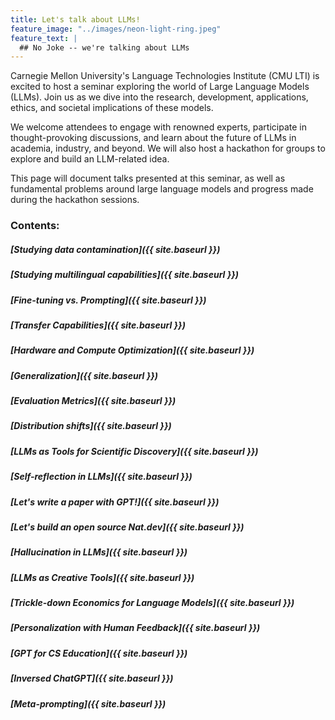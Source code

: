 ```yaml
---
title: Let's talk about LLMs!
feature_image: "../images/neon-light-ring.jpeg"
feature_text: |
  ## No Joke -- we're talking about LLMs
---
```


Carnegie Mellon University's Language Technologies Institute (CMU LTI) is excited to host a seminar exploring the world of Large Language Models (LLMs). Join us as we dive into the research, development, applications, ethics, and societal implications of these models.

We welcome attendees to engage with renowned experts, participate in thought-provoking discussions, and learn about the future of LLMs in academia, industry, and beyond. We will also host a hackathon for groups to explore and build an LLM-related idea. 

This page will document talks presented at this seminar, as well as fundamental problems around large language models and progress made during the hackathon sessions. 

### Contents:

##### [Studying data contamination]({{ site.baseurl }})
##### [Studying multilingual capabilities]({{ site.baseurl }})
##### [Fine-tuning vs. Prompting]({{ site.baseurl }})
##### [Transfer Capabilities]({{ site.baseurl }})
##### [Hardware and Compute Optimization]({{ site.baseurl }})
##### [Generalization]({{ site.baseurl }})
##### [Evaluation Metrics]({{ site.baseurl }})
##### [Distribution shifts]({{ site.baseurl }})
##### [LLMs as Tools for Scientific Discovery]({{ site.baseurl }})
##### [Self-reflection in LLMs]({{ site.baseurl }})
##### [Let's write a paper with GPT!]({{ site.baseurl }})
##### [Let's build an open source Nat.dev]({{ site.baseurl }})
##### [Hallucination in LLMs]({{ site.baseurl }})
##### [LLMs as Creative Tools]({{ site.baseurl }})
##### [Trickle-down Economics for Language Models]({{ site.baseurl }})
##### [Personalization with Human Feedback]({{ site.baseurl }})
##### [GPT for CS Education]({{ site.baseurl }})
##### [Inversed ChatGPT]({{ site.baseurl }})
##### [Meta-prompting]({{ site.baseurl }})
